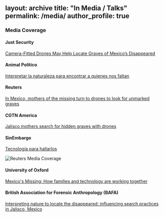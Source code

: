 layout: archive
title: "In Media / Talks"
permalink: /media/
author_profile: true
---

### Media Coverage

#### Just Security
[Camera-Fitted Drones May Help Locate Graves of Mexico’s Disappeared](https://www.justsecurity.org/105181/drones-graves-mexicos-disappeared/)

#### Animal Político
[Interpretar la naturaleza para encontrar a quienes nos faltan](https://animalpolitico.com/analisis/invitades/libro-madres-buscadoras-fil)

#### Reuters
[In Mexico, mothers of the missing turn to drones to look for unmarked graves](https://www.reuters.com/world/americas/mexico-mothers-missing-turn-drones-look-unmarked-graves-2024-01-26/)

#### CGTN America
[Jalisco mothers search for hidden graves with drones](https://twitter.com/cgtnamerica/status/1751362286118150555)

#### SinEmbargo
[Tecnología para hallarlos](https://www.sinembargo.mx/18-12-2023/4440515)

![Reuters Media Coverage](https://github.com/FOUND-project/found-project.github.io/assets/168593479/01445c38-8b19-486a-b29d-7c403d13774d)

#### University of Oxford
[Mexico's Missing: How families and technology are working together](https://www.ox.ac.uk/event/mexicos-missing-how-families-and-technology-are-working-together)

#### British Association for Forensic Anthropology (BAFA)
[Interpreting nature to locate the disappeared: influencing search practices in Jalisco, Mexico](https://bafauk.weebly.com/winter-conference--agm-2024.html)
